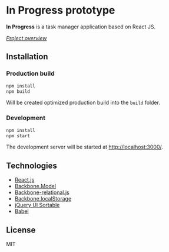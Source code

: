 # In Progress prototype
**In Progress** is a task manager application based on React JS. 

*[Project overview](http://bit.ly/2a32k6j)* 

## Installation

### Production build

```sh
npm install
npm build
```

Will be created optimized production build into the `build` folder.

### Development

```sh
npm install
npm start
```

The development server will be started at [http://localhost:3000/](http://localhost:3000/).

## Technologies

* [React.js](https://facebook.github.io/react/)
* [Backbone.Model](http://backbonejs.org/#Model)
* [Backbone-relational.js](http://backbonerelational.org/)
* [Backbone.localStorage](http://backbonejs.org/docs/backbone.localStorage.html)
* [jQuery UI Sortable](https://jqueryui.com/sortable/)
* [Babel](https://babeljs.io/)


License
----

MIT


